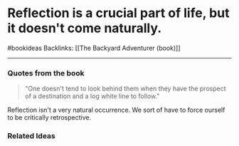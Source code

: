 # Reflection is a crucial part of life, but it doesn't come naturally.
#bookideas
Backlinks: [[The Backyard Adventurer (book)]]

---

### Quotes from the book

>"One doesn't tend to look behind them when they have the prospect of a destination and a log white line to follow."

Reflection isn't a very natural occurrence. We sort of have to force ourself to be critically retrospective.




### Related Ideas


